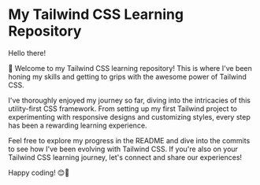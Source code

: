 # My Tailwind CSS Learning Repository

Hello there!

👋 Welcome to my Tailwind CSS learning repository! This is where I've been honing my skills and getting to grips with the awesome power of Tailwind CSS.

I've thoroughly enjoyed my journey so far, diving into the intricacies of this utility-first CSS framework. From setting up my first Tailwind project to experimenting with responsive designs and customizing styles, every step has been a rewarding learning experience.

Feel free to explore my progress in the README and dive into the commits to see how I've been evolving with Tailwind CSS. If you're also on your Tailwind CSS learning journey, let's connect and share our experiences!

Happy coding! 😊🚀

